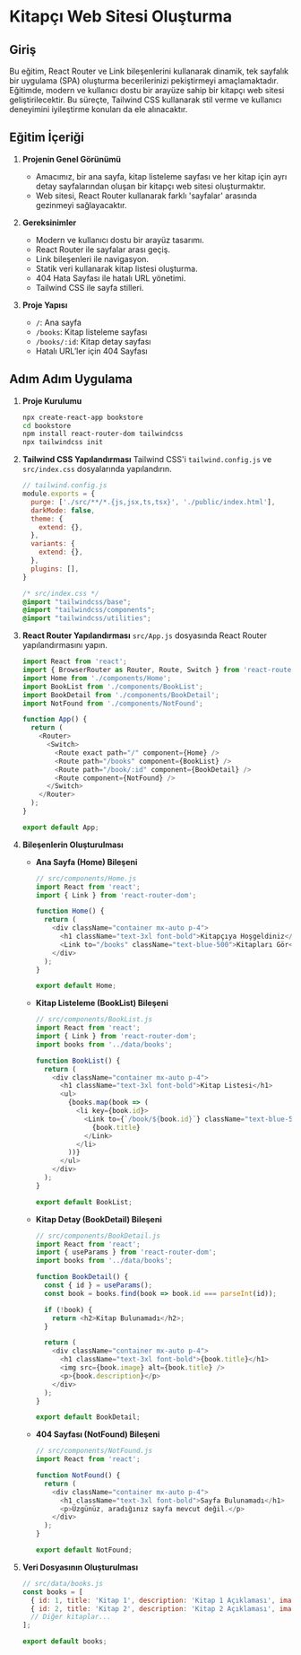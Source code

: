 # Kitapçı Web Sitesi Oluşturma

## Giriş

Bu eğitim, React Router ve Link bileşenlerini kullanarak dinamik, tek sayfalık bir uygulama (SPA) oluşturma becerilerinizi pekiştirmeyi amaçlamaktadır. Eğitimde, modern ve kullanıcı dostu bir arayüze sahip bir kitapçı web sitesi geliştirilecektir. Bu süreçte, Tailwind CSS kullanarak stil verme ve kullanıcı deneyimini iyileştirme konuları da ele alınacaktır.

## Eğitim İçeriği

1. **Projenin Genel Görünümü**
    - Amacımız, bir ana sayfa, kitap listeleme sayfası ve her kitap için ayrı detay sayfalarından oluşan bir kitapçı web sitesi oluşturmaktır.
    - Web sitesi, React Router kullanarak farklı 'sayfalar' arasında gezinmeyi sağlayacaktır.

2. **Gereksinimler**
    - Modern ve kullanıcı dostu bir arayüz tasarımı.
    - React Router ile sayfalar arası geçiş.
    - Link bileşenleri ile navigasyon.
    - Statik veri kullanarak kitap listesi oluşturma.
    - 404 Hata Sayfası ile hatalı URL yönetimi.
    - Tailwind CSS ile sayfa stilleri.

3. **Proje Yapısı**
    - `/`: Ana sayfa
    - `/books`: Kitap listeleme sayfası
    - `/books/:id`: Kitap detay sayfası
    - Hatalı URL’ler için 404 Sayfası

## Adım Adım Uygulama

1. **Proje Kurulumu**

    ```bash
    npx create-react-app bookstore
    cd bookstore
    npm install react-router-dom tailwindcss
    npx tailwindcss init
    ```

2. **Tailwind CSS Yapılandırması**
    Tailwind CSS'i `tailwind.config.js` ve `src/index.css` dosyalarında yapılandırın.

    ```javascript
    // tailwind.config.js
    module.exports = {
      purge: ['./src/**/*.{js,jsx,ts,tsx}', './public/index.html'],
      darkMode: false,
      theme: {
        extend: {},
      },
      variants: {
        extend: {},
      },
      plugins: [],
    }
    ```

    ```css
    /* src/index.css */
    @import "tailwindcss/base";
    @import "tailwindcss/components";
    @import "tailwindcss/utilities";
    ```

3. **React Router Yapılandırması**
    `src/App.js` dosyasında React Router yapılandırmasını yapın.

    ```javascript
    import React from 'react';
    import { BrowserRouter as Router, Route, Switch } from 'react-router-dom';
    import Home from './components/Home';
    import BookList from './components/BookList';
    import BookDetail from './components/BookDetail';
    import NotFound from './components/NotFound';

    function App() {
      return (
        <Router>
          <Switch>
            <Route exact path="/" component={Home} />
            <Route path="/books" component={BookList} />
            <Route path="/book/:id" component={BookDetail} />
            <Route component={NotFound} />
          </Switch>
        </Router>
      );
    }

    export default App;
    ```

4. **Bileşenlerin Oluşturulması**

    - **Ana Sayfa (Home) Bileşeni**

      ```javascript
      // src/components/Home.js
      import React from 'react';
      import { Link } from 'react-router-dom';

      function Home() {
        return (
          <div className="container mx-auto p-4">
            <h1 className="text-3xl font-bold">Kitapçıya Hoşgeldiniz</h1>
            <Link to="/books" className="text-blue-500">Kitapları Gör</Link>
          </div>
        );
      }

      export default Home;
      ```

    - **Kitap Listeleme (BookList) Bileşeni**

      ```javascript
      // src/components/BookList.js
      import React from 'react';
      import { Link } from 'react-router-dom';
      import books from '../data/books';

      function BookList() {
        return (
          <div className="container mx-auto p-4">
            <h1 className="text-3xl font-bold">Kitap Listesi</h1>
            <ul>
              {books.map(book => (
                <li key={book.id}>
                  <Link to={`/book/${book.id}`} className="text-blue-500">
                    {book.title}
                  </Link>
                </li>
              ))}
            </ul>
          </div>
        );
      }

      export default BookList;
      ```

    - **Kitap Detay (BookDetail) Bileşeni**

      ```javascript
      // src/components/BookDetail.js
      import React from 'react';
      import { useParams } from 'react-router-dom';
      import books from '../data/books';

      function BookDetail() {
        const { id } = useParams();
        const book = books.find(book => book.id === parseInt(id));

        if (!book) {
          return <h2>Kitap Bulunamadı</h2>;
        }

        return (
          <div className="container mx-auto p-4">
            <h1 className="text-3xl font-bold">{book.title}</h1>
            <img src={book.image} alt={book.title} />
            <p>{book.description}</p>
          </div>
        );
      }

      export default BookDetail;
      ```

    - **404 Sayfası (NotFound) Bileşeni**

      ```javascript
      // src/components/NotFound.js
      import React from 'react';

      function NotFound() {
        return (
          <div className="container mx-auto p-4">
            <h1 className="text-3xl font-bold">Sayfa Bulunamadı</h1>
            <p>Üzgünüz, aradığınız sayfa mevcut değil.</p>
          </div>
        );
      }

      export default NotFound;
      ```

5. **Veri Dosyasının Oluşturulması**

    ```javascript
    // src/data/books.js
    const books = [
      { id: 1, title: 'Kitap 1', description: 'Kitap 1 Açıklaması', image: 'link_to_image_1' },
      { id: 2, title: 'Kitap 2', description: 'Kitap 2 Açıklaması', image: 'link_to_image_2' },
      // Diğer kitaplar...
    ];

    export default books;
    ```


